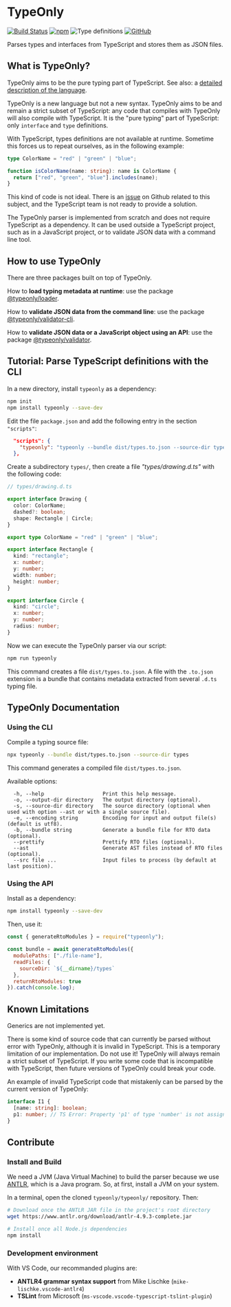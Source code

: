 # TypeOnly

[![Build Status](https://travis-ci.com/paroi-tech/typeonly.svg?branch=master)](https://travis-ci.com/paroi-tech/typeonly)
[![npm](https://img.shields.io/npm/dm/typeonly)](https://www.npmjs.com/package/typeonly)
![Type definitions](https://img.shields.io/npm/types/typeonly)
[![GitHub](https://img.shields.io/github/license/paroi-tech/typeonly)](https://github.com/paroi-tech/typeonly)

Parses types and interfaces from TypeScript and stores them as JSON files.

## What is TypeOnly?

TypeOnly aims to be the pure typing part of TypeScript. See also: a [detailed description of the language](https://github.com/paroi-tech/typeonly/blob/master/typeonly/typeonly-language.md).

TypeOnly is a new language but not a new syntax. TypeOnly aims to be and remain a strict subset of TypeScript: any code that compiles with TypeOnly will also compile with TypeScript. It is the "pure typing" part of TypeScript: only `interface` and `type` definitions.

With TypeScript, types definitions are not available at runtime. Sometime this forces us to repeat ourselves, as in the following example:

```ts
type ColorName = "red" | "green" | "blue";

function isColorName(name: string): name is ColorName {
  return ["red", "green", "blue"].includes(name);
}
```

This kind of code is not ideal. There is an [issue](https://github.com/microsoft/TypeScript/issues/3628) on Github related to this subject, and the TypeScript team is not ready to provide a solution.

The TypeOnly parser is implemented from scratch and does not require TypeScript as a dependency. It can be used outside a TypeScript project, such as in a JavaScript project, or to validate JSON data with a command line tool.

## How to use TypeOnly

There are three packages built on top of TypeOnly.

How to **load typing metadata at runtime**: use the package [@typeonly/loader](https://github.com/paroi-tech/typeonly/tree/master/loader).

How to **validate JSON data from the command line**: use the package [@typeonly/validator-cli](https://github.com/paroi-tech/typeonly/tree/master/validator-cli).

How to **validate JSON data or a JavaScript object using an API**: use the package [@typeonly/validator](https://github.com/paroi-tech/typeonly/tree/master/validator).

## Tutorial: Parse TypeScript definitions with the CLI

In a new directory, install `typeonly` as a dependency:

```sh
npm init
npm install typeonly --save-dev
```

Edit the file `package.json` and add the following entry in the section `"scripts"`:

```json
  "scripts": {
    "typeonly": "typeonly --bundle dist/types.to.json --source-dir types"
  },
```

Create a subdirectory `types/`, then create a file _"types/drawing.d.ts"_ with the following code:

```ts
// types/drawing.d.ts

export interface Drawing {
  color: ColorName;
  dashed?: boolean;
  shape: Rectangle | Circle;
}

export type ColorName = "red" | "green" | "blue";

export interface Rectangle {
  kind: "rectangle";
  x: number;
  y: number;
  width: number;
  height: number;
}

export interface Circle {
  kind: "circle";
  x: number;
  y: number;
  radius: number;
}
```

Now we can execute the TypeOnly parser via our script:

```sh
npm run typeonly
```

This command creates a file `dist/types.to.json`. A file with the `.to.json` extension is a bundle that contains metadata extracted from several `.d.ts` typing file.

## TypeOnly Documentation

### Using the CLI

Compile a typing source file:

```sh
npx typeonly --bundle dist/types.to.json --source-dir types
```

This command generates a compiled file `dist/types.to.json`.

Available options:

```
  -h, --help                   Print this help message.
  -o, --output-dir directory   The output directory (optional).
  -s, --source-dir directory   The source directory (optional when used with option --ast or with a single source file).
  -e, --encoding string        Encoding for input and output file(s) (default is utf8).
  -b, --bundle string          Generate a bundle file for RTO data (optional).
  --prettify                   Prettify RTO files (optional).
  --ast                        Generate AST files instead of RTO files (optional).
  --src file ...               Input files to process (by default at last position).
```

### Using the API

Install as a dependency:

```sh
npm install typeonly --save-dev
```

Then, use it:

```js
const { generateRtoModules } = require("typeonly");

const bundle = await generateRtoModules({
  modulePaths: ["./file-name"],
  readFiles: {
    sourceDir: `${__dirname}/types`
  },
  returnRtoModules: true
}).catch(console.log);
```

## Known Limitations

Generics are not implemented yet.

There is some kind of source code that can currently be parsed without error with TypeOnly, although it is invalid in TypeScript. This is a temporary limitation of our implementation. Do not use it! TypeOnly will always remain a strict subset of TypeScript. If you write some code that is incompatible with TypeScript, then future versions of TypeOnly could break your code.

An example of invalid TypeScript code that mistakenly can be parsed by the current version of TypeOnly:

```ts
interface I1 {
  [name: string]: boolean;
  p1: number; // TS Error: Property 'p1' of type 'number' is not assignable to string index type 'boolean'.
}
```

## Contribute

### Install and Build

We need a JVM (Java Virtual Machine) to build the parser because we use [ANTLR](https://www.antlr.org/), which is a Java program. So, at first, install a JVM on your system.

In a terminal, open the cloned `typeonly/typeonly/` repository. Then:

```sh
# Download once the ANTLR JAR file in the project's root directory
wget https://www.antlr.org/download/antlr-4.9.3-complete.jar

# Install once all Node.js dependencies
npm install
```

### Development environment

With VS Code, our recommanded plugins are:

- **ANTLR4 grammar syntax support** from Mike Lischke (`mike-lischke.vscode-antlr4`)
- **TSLint** from Microsoft (`ms-vscode.vscode-typescript-tslint-plugin`)
